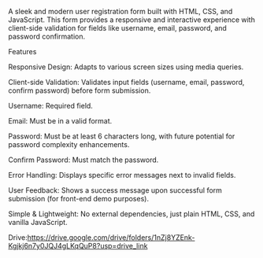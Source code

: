 A sleek and modern user registration form built with HTML, CSS, and JavaScript. This form provides a responsive and interactive experience with client-side validation for fields like username, email, password, and password confirmation.

Features

Responsive Design: Adapts to various screen sizes using media queries.

Client-side Validation: Validates input fields (username, email, password, confirm password) before form submission.

Username: Required field.

Email: Must be in a valid format.

Password: Must be at least 6 characters long, with future potential for password complexity enhancements.

Confirm Password: Must match the password.

Error Handling: Displays specific error messages next to invalid fields.

User Feedback: Shows a success message upon successful form submission (for front-end demo purposes).

Simple & Lightweight: No external dependencies, just plain HTML, CSS, and vanilla JavaScript.

Drive:https://drive.google.com/drive/folders/1nZj8YZEnk-Kgjkj6n7y0JQJ4gLKqQuP8?usp=drive_link
